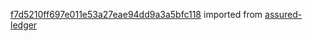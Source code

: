 [f7d5210ff697e011e53a27eae94dd9a3a5bfc118](https://github.com/insolar/assured-ledger/commit/f7d5210ff697e011e53a27eae94dd9a3a5bfc118) imported from [assured-ledger](https://github.com/insolar/assured-ledger)
